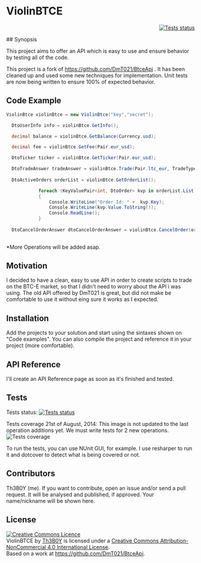 ViolinBTCE
==========
<p align="right">
<a href="http://www.appveyor.com/"><img alt="Tests status" src="https://ci.appveyor.com/api/projects/status/u76hesrmw3rgywoy"/></a></p>
## Synopsis

This project aims to offer an API which is easy to use and ensure behavior by testing all of the code. 

This project is a fork of https://github.com/DmT021/BtceApi . It has been cleaned up and used some new techniques for implementation. Unit tests are now being written to ensure 100% of expected behavior.

## Code Example

``` c#
ViolinBtce violinBtce = new ViolinBtce("key","secret");

  DtoUserInfo info = violinBtce.GetInfo();

  decimal balance = violinBtce.GetBalance(Currency.usd);

  decimal fee = violinBtce.GetFee(Pair.eur_usd);

  DtoTicker ticker = violinBtce.GetTicker(Pair.eur_usd);

  DtoTradeAnswer tradeAnswer = violinBtce.Trade(Pair.ltc_eur, TradeType.sell, 100m, 0.1m);
  
  DtoActiveOrders orderList = violinBtce.GetOrderList();

            foreach (KeyValuePair<int, DtoOrder> kvp in orderList.List)
            {
                Console.WriteLine("Order Id: " +  kvp.Key);
                Console.WriteLine(kvp.Value.ToString());
                Console.ReadLine();
            }
            
  DtoCancelOrderAnswer dtoCancelOrderAnswer = violinBtce.CancelOrder(orderId);
  
```

*More Operations will be added asap.

## Motivation

I decided to have a clean, easy to use API in order to create scripts to trade on the BTC-E market, so that I didn't need to worry about the API i was using. The old API offered by DmT021 is great, but did not make be comfortable to use it without eing sure it works as I expected.

## Installation

Add the projects to your solution and start using the sintaxes shown on "Code examples". You can also compile the project and reference it in your project (more comfortable).

## API Reference

I'll create an API Reference page as soon as it's finished and tested.

## Tests

Tests status: <a href="http://www.appveyor.com/"><img alt="Tests status" src="https://ci.appveyor.com/api/projects/status/u76hesrmw3rgywoy"/></a>

Tests coverage 21st of August, 2014:
This image is not updated to the last operation additions yet. We must write tests for 2 new operations.
![Tests coverage](https://raw.githubusercontent.com/brunoamancio/ViolinBTCE/master/ViolinBTCE.Test/ViolinBtce_TestsCoverage.png)

To run the tests, you can use NUnit GUI, for example. I use resharper to run it and dotcover to detect what is being covered or not.

## Contributors

Th3B0Y (me). If you want to contribute, open an issue and/or send a pull request. It will be analysed and published, if approved. Your name/nickname will be shown here.

## License

<a rel="license" href="http://creativecommons.org/licenses/by-nc/4.0/"><img alt="Creative Commons Licence" style="border-width:0" src="https://i.creativecommons.org/l/by-nc/4.0/88x31.png" /></a><br /><span xmlns:dct="http://purl.org/dc/terms/" property="dct:title">ViolinBTCE</span> by <a xmlns:cc="http://creativecommons.org/ns#" href="https://github.com/brunoamancio/ViolinBTCE" property="cc:attributionName" rel="cc:attributionURL">Th3B0Y</a> is licensed under a <a rel="license" href="http://creativecommons.org/licenses/by-nc/4.0/">Creative Commons Attribution-NonCommercial 4.0 International License</a>.<br />Based on a work at <a xmlns:dct="http://purl.org/dc/terms/" href="https://github.com/DmT021/BtceApi" rel="dct:source">https://github.com/DmT021/BtceApi</a>.





